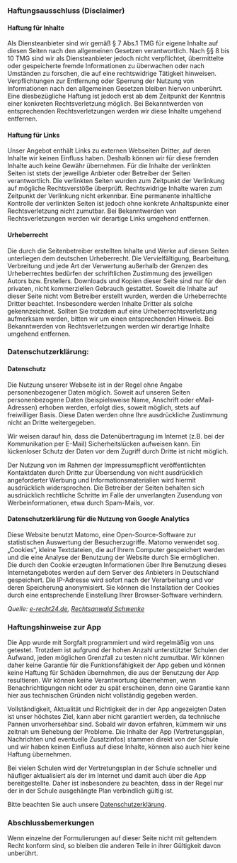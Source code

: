 ### Haftungsausschluss (Disclaimer)

#### Haftung für Inhalte

Als Diensteanbieter sind wir gemäß § 7 Abs.1 TMG für eigene Inhalte auf diesen Seiten nach den allgemeinen Gesetzen verantwortlich. Nach §§ 8 bis 10 TMG sind wir als Diensteanbieter jedoch nicht verpflichtet, übermittelte oder gespeicherte fremde Informationen zu überwachen oder nach Umständen zu forschen, die auf eine rechtswidrige Tätigkeit hinweisen. Verpflichtungen zur Entfernung oder Sperrung der Nutzung von Informationen nach den allgemeinen Gesetzen bleiben hiervon unberührt. Eine diesbezügliche Haftung ist jedoch erst ab dem Zeitpunkt der Kenntnis einer konkreten Rechtsverletzung möglich. Bei Bekanntwerden von entsprechenden Rechtsverletzungen werden wir diese Inhalte umgehend entfernen.

#### Haftung für Links

Unser Angebot enthält Links zu externen Webseiten Dritter, auf deren Inhalte wir keinen Einfluss haben. Deshalb können wir für diese fremden Inhalte auch keine Gewähr übernehmen. Für die Inhalte der verlinkten Seiten ist stets der jeweilige Anbieter oder Betreiber der Seiten verantwortlich. Die verlinkten Seiten wurden zum Zeitpunkt der Verlinkung auf mögliche Rechtsverstöße überprüft. Rechtswidrige Inhalte waren zum Zeitpunkt der Verlinkung nicht erkennbar. Eine permanente inhaltliche Kontrolle der verlinkten Seiten ist jedoch ohne konkrete Anhaltspunkte einer Rechtsverletzung nicht zumutbar. Bei Bekanntwerden von Rechtsverletzungen werden wir derartige Links umgehend entfernen.

#### Urheberrecht

Die durch die Seitenbetreiber erstellten Inhalte und Werke auf diesen Seiten unterliegen dem deutschen Urheberrecht. Die Vervielfältigung, Bearbeitung, Verbreitung und jede Art der Verwertung außerhalb der Grenzen des Urheberrechtes bedürfen der schriftlichen Zustimmung des jeweiligen Autors bzw. Erstellers. Downloads und Kopien dieser Seite sind nur für den privaten, nicht kommerziellen Gebrauch gestattet. Soweit die Inhalte auf dieser Seite nicht vom Betreiber erstellt wurden, werden die Urheberrechte Dritter beachtet. Insbesondere werden Inhalte Dritter als solche gekennzeichnet. Sollten Sie trotzdem auf eine Urheberrechtsverletzung aufmerksam werden, bitten wir um einen entsprechenden Hinweis. Bei Bekanntwerden von Rechtsverletzungen werden wir derartige Inhalte umgehend entfernen.

### Datenschutzerklärung:

#### Datenschutz

Die Nutzung unserer Webseite ist in der Regel ohne Angabe personenbezogener Daten möglich. Soweit auf unseren Seiten personenbezogene Daten (beispielsweise Name, Anschrift oder eMail-Adressen) erhoben werden, erfolgt dies, soweit möglich, stets auf freiwilliger Basis. Diese Daten werden ohne Ihre ausdrückliche Zustimmung nicht an Dritte weitergegeben.

Wir weisen darauf hin, dass die Datenübertragung im Internet (z.B. bei der Kommunikation per E-Mail) Sicherheitslücken aufweisen kann. Ein lückenloser Schutz der Daten vor dem Zugriff durch Dritte ist nicht möglich.

Der Nutzung von im Rahmen der Impressumspflicht veröffentlichten Kontaktdaten durch Dritte zur Übersendung von nicht ausdrücklich angeforderter Werbung und Informationsmaterialien wird hiermit ausdrücklich widersprochen. Die Betreiber der Seiten behalten sich ausdrücklich rechtliche Schritte im Falle der unverlangten Zusendung von Werbeinformationen, etwa durch Spam-Mails, vor.



#### Datenschutzerklärung für die Nutzung von Google Analytics

Diese Website benutzt Matomo, eine Open-Source-Software zur statistischen Auswertung der Besucherzugriffe. Matomo verwendet sog. „Cookies“, kleine Textdateien, die auf Ihrem Computer gespeichert werden und die eine Analyse der Benutzung der Website durch Sie ermöglichen. Die durch den Cookie erzeugten Informationen über Ihre Benutzung dieses Internetangebotes werden auf dem Server des Anbieters in Deutschland gespeichert. Die IP-Adresse wird sofort nach der Verarbeitung und vor deren Speicherung anonymisiert. Sie können die Installation der Cookies durch eine entsprechende Einstellung Ihrer Browser-Software verhindern.

*Quelle: [e-recht24.de](http://www.e-recht24.de), [Rechtsanwald Schwenke](https://drschwenke.de/piwik-als-alternative-zu-google-analytics-mit-datenschutzmuster/)*

### Haftungshinweise zur App
Die App wurde mit Sorgfalt programmiert und wird regelmäßig von uns getestet. Trotzdem ist
aufgrund der hohen Anzahl unterstützter Schulen der Aufwand, jeden möglichen Grenzfall
zu testen nicht zumutbar. Wir können daher keine Garantie für die Funktionsfähigkeit der App
geben und können keine Haftung für Schäden übernehmen, die aus der Benutzung der App
resultieren. Wir können keine Verantwortung übernehmen, wenn Benachrichtigungen
nicht oder zu spät erscheinen, denn eine Garantie kann hier aus technischen Gründen nicht
vollständig gegeben werden.

Vollständigkeit, Aktualität und Richtigkeit der in der App angezeigten Daten ist unser höchstes
Ziel, kann aber nicht garantiert werden, da technische Pannen unvorhersehbar sind. Sobald wir
davon erfahren, kümmern wir uns zeitnah um Behebung der Probleme. Die Inhalte der App
(Vertretungsplan, Nachrichten und eventuelle Zusatzinfos) stammen direkt von der Schule und
wir haben keinen Einfluss auf diese Inhalte, können also auch hier keine Haftung übernehmen.

Bei vielen Schulen wird der Vertretungsplan in der Schule schneller und häufiger aktualisiert
als der im Internet und damit auch über die App bereitgestellte. Daher ist insbesondere zu 
beachten, dass in der Regel nur der in der Schule ausgehängte Plan verbindlich gültig ist.

Bitte beachten Sie auch unsere [Datenschutzerklärung](/datenschutz).

### Abschlussbemerkungen

Wenn einzelne der Formulierungen auf dieser Seite nicht mit geltendem Recht konform sind, so bleiben die anderen Teile
in ihrer Gültigkeit davon unberührt.